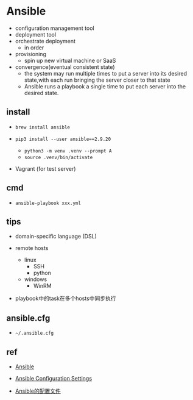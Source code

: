 # Ansible

+ configuration management tool
+ deployment tool
+ orchestrate deployment
    + in order
+ provisioning
    + spin up new virtual machine or SaaS
+ convergence(eventual consistent state)
    + the system may run multiple times to put a server into its desired state,with each run bringing the server closer to that state
    + Ansible runs a playbook a single time to put each server into the desired state.

## install
<!-- mac -->
+ `brew install ansible`
<!-- linux -->
+ `pip3 install --user ansible==2.9.20`
    + `python3 -m venv .venv --prompt A`
    + `source .venv/bin/activate`

+ Vagrant (for test server)


## cmd

+ `ansible-playbook xxx.yml`

## tips

+ domain-specific language (DSL)

+ remote hosts
    + linux
        + SSH
        + python
    + windows
        + WinRM

+ playbook中的task在多个hosts中同步执行

## ansible.cfg

+ `~/.ansible.cfg`

## ref
+ [Ansible](https://ansible-tran.readthedocs.io/en/latest/docs/intro.html)

+ [Ansible Configuration Settings](https://docs.ansible.com/ansible/latest/reference_appendices/config.html)
+ [Ansible的配置文件](https://ansible-tran.readthedocs.io/en/latest/docs/intro_configuration.html)